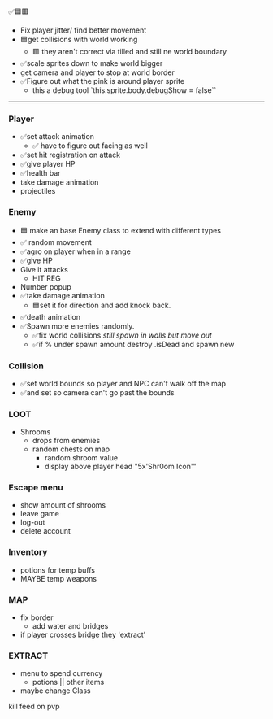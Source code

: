 ✅🟦🟥
- Fix player jitter/ find better movement 
- 🟦get collisions with world working
	- 🟥 they aren't correct via tilled and still ne world boundary 
- ✅scale sprites down to make world bigger
- get camera and player to stop at world border
- ✅Figure out what the pink is around player sprite
	- this a debug tool `this.sprite.body.debugShow = false``

---



### Player
- ✅set attack animation
	- ✅ have to figure out facing as well
- ✅set hit registration on attack
- ✅give player HP
- ✅health bar
- take damage animation
- projectiles

### Enemy
- 🟦 make an base Enemy class to extend with different types
- ✅ random movement
- ✅agro on player when in a range 
- ✅give HP
- Give it attacks
	- HIT REG
- Number popup 
- ✅take damage animation
	- 🟦set it for direction and add knock back.
- ✅death animation
- ✅Spawn more enemies randomly. 
	- ✅fix world collisions *still spawn in walls but move out*
	- ✅if % under spawn amount destroy .isDead and spawn new

### Collision
- ✅set world bounds so player and NPC can't walk off the map 
- ✅and set so camera can't go past the bounds

### LOOT
- Shrooms
	- drops from enemies
	- random chests on map
		- random shroom value
		- display above player head "5x'Shr0om Icon'"

### Escape menu
- show amount of shrooms
- leave game
- log-out
- delete account

### Inventory
- potions for temp buffs
- MAYBE temp weapons

### MAP
- fix border 
	- add water and bridges
- if player crosses bridge they 'extract'

### EXTRACT
- menu to spend currency 
	- potions || other items
- maybe change Class





kill feed on pvp